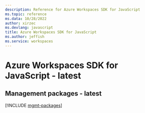 ```yaml
---
description: Reference for Azure Workspaces SDK for JavaScript
ms.topic: reference
ms.data: 10/28/2022
author: xirzec
ms.devlang: javascript
title: Azure Workspaces SDK for JavaScript
ms.author: jeffish
ms.service: workspaces
---
```

# Azure Workspaces SDK for JavaScript - latest

## Management packages - latest
[!INCLUDE [mgmt-packages](workspaces-mgmt-index.md)]